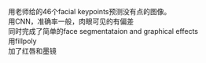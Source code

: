 用老师给的46个facial keypoints预测没有点的图像。  
用CNN，准确率一般，肉眼可见的有偏差  
同时完成了简单的face segmentataion and graphical effects  
用fillpoly  
加了红唇和墨镜  
